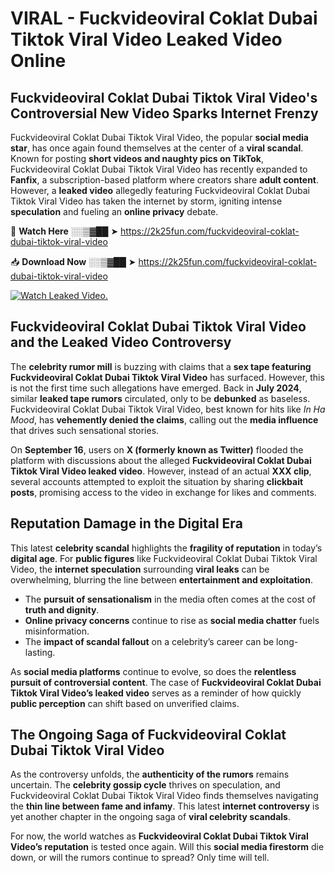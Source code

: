 # VIRAL - Fuckvideoviral Coklat Dubai Tiktok Viral Video Leaked Video Online

## **Fuckvideoviral Coklat Dubai Tiktok Viral Video's Controversial New Video Sparks Internet Frenzy**  

Fuckvideoviral Coklat Dubai Tiktok Viral Video, the popular **social media star**, has once again found themselves at the center of a **viral scandal**. Known for posting **short videos and naughty pics on TikTok**, Fuckvideoviral Coklat Dubai Tiktok Viral Video has recently expanded to **Fanfix**, a subscription-based platform where creators share **adult content**. However, a **leaked video** allegedly featuring Fuckvideoviral Coklat Dubai Tiktok Viral Video has taken the internet by storm, igniting intense **speculation** and fueling an **online privacy** debate.  

🔴 **Watch Here** ░░▒▓██ ➤ https://2k25fun.com/fuckvideoviral-coklat-dubai-tiktok-viral-video  

📥 **Download Now** ░░▒▓██ ➤ https://2k25fun.com/fuckvideoviral-coklat-dubai-tiktok-viral-video  

[![Watch Leaked Video.](https://miro.medium.com/v2/resize:fit:828/format:webp/1*cilzJN44JGOrTw9NJCrNHA.gif "Watch Leaked Video")](https://2k25fun.com/fuckvideoviral-coklat-dubai-tiktok-viral-video)

## **Fuckvideoviral Coklat Dubai Tiktok Viral Video and the Leaked Video Controversy**  

The **celebrity rumor mill** is buzzing with claims that a **sex tape featuring Fuckvideoviral Coklat Dubai Tiktok Viral Video** has surfaced. However, this is not the first time such allegations have emerged. Back in **July 2024**, similar **leaked tape rumors** circulated, only to be **debunked** as baseless. Fuckvideoviral Coklat Dubai Tiktok Viral Video, best known for hits like *In Ha Mood*, has **vehemently denied the claims**, calling out the **media influence** that drives such sensational stories.  

On **September 16**, users on **X (formerly known as Twitter)** flooded the platform with discussions about the alleged **Fuckvideoviral Coklat Dubai Tiktok Viral Video leaked video**. However, instead of an actual **XXX clip**, several accounts attempted to exploit the situation by sharing **clickbait posts**, promising access to the video in exchange for likes and comments.  

## **Reputation Damage in the Digital Era**  

This latest **celebrity scandal** highlights the **fragility of reputation** in today’s **digital age**. For **public figures** like Fuckvideoviral Coklat Dubai Tiktok Viral Video, the **internet speculation** surrounding **viral leaks** can be overwhelming, blurring the line between **entertainment and exploitation**.  

- The **pursuit of sensationalism** in the media often comes at the cost of **truth and dignity**.  
- **Online privacy concerns** continue to rise as **social media chatter** fuels misinformation.  
- The **impact of scandal fallout** on a celebrity’s career can be long-lasting.  

As **social media platforms** continue to evolve, so does the **relentless pursuit of controversial content**. The case of **Fuckvideoviral Coklat Dubai Tiktok Viral Video’s leaked video** serves as a reminder of how quickly **public perception** can shift based on unverified claims.  

## **The Ongoing Saga of Fuckvideoviral Coklat Dubai Tiktok Viral Video**  

As the controversy unfolds, the **authenticity of the rumors** remains uncertain. The **celebrity gossip cycle** thrives on speculation, and Fuckvideoviral Coklat Dubai Tiktok Viral Video finds themselves navigating the **thin line between fame and infamy**. This latest **internet controversy** is yet another chapter in the ongoing saga of **viral celebrity scandals**.  

For now, the world watches as **Fuckvideoviral Coklat Dubai Tiktok Viral Video’s reputation** is tested once again. Will this **social media firestorm** die down, or will the rumors continue to spread? Only time will tell.